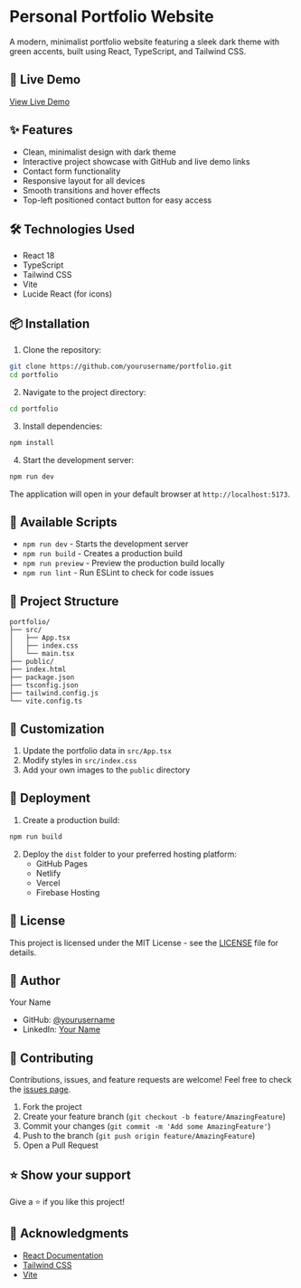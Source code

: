 # Personal Portfolio Website

A modern, minimalist portfolio website featuring a sleek dark theme with green accents, built using React, TypeScript, and Tailwind CSS.

## 🚀 Live Demo

[View Live Demo](your-deployed-url-here)

## ✨ Features

- Clean, minimalist design with dark theme
- Interactive project showcase with GitHub and live demo links
- Contact form functionality
- Responsive layout for all devices
- Smooth transitions and hover effects
- Top-left positioned contact button for easy access

## 🛠️ Technologies Used

- React 18
- TypeScript
- Tailwind CSS
- Vite
- Lucide React (for icons)

## 📦 Installation

1. Clone the repository:

```bash
git clone https://github.com/yourusername/portfolio.git
cd portfolio
```

2. Navigate to the project directory:

```bash
cd portfolio
```

3. Install dependencies:

```bash
npm install
```

4. Start the development server:

```bash
npm run dev
```

The application will open in your default browser at `http://localhost:5173`.

## 🔧 Available Scripts

- `npm run dev` - Starts the development server
- `npm run build` - Creates a production build
- `npm run preview` - Preview the production build locally
- `npm run lint` - Run ESLint to check for code issues

## 📁 Project Structure

```
portfolio/
├── src/
│   ├── App.tsx
│   ├── index.css
│   └── main.tsx
├── public/
├── index.html
├── package.json
├── tsconfig.json
├── tailwind.config.js
└── vite.config.ts
```

## 🎨 Customization

1. Update the portfolio data in `src/App.tsx`
2. Modify styles in `src/index.css`
3. Add your own images to the `public` directory

## 🚀 Deployment

1. Create a production build:
```bash
npm run build
```

2. Deploy the `dist` folder to your preferred hosting platform:
   - GitHub Pages
   - Netlify
   - Vercel
   - Firebase Hosting

## 📝 License

This project is licensed under the MIT License - see the [LICENSE](LICENSE) file for details.

## 👤 Author

Your Name
- GitHub: [@yourusername](https://github.com/yourusername)
- LinkedIn: [Your Name](https://linkedin.com/in/yourprofile)

## 🤝 Contributing

Contributions, issues, and feature requests are welcome! Feel free to check the [issues page](https://github.com/yourusername/portfolio/issues).

1. Fork the project
2. Create your feature branch (`git checkout -b feature/AmazingFeature`)
3. Commit your changes (`git commit -m 'Add some AmazingFeature'`)
4. Push to the branch (`git push origin feature/AmazingFeature`)
5. Open a Pull Request

## ⭐️ Show your support

Give a ⭐️ if you like this project!

## 📝 Acknowledgments

- [React Documentation](https://react.dev)
- [Tailwind CSS](https://tailwindcss.com)
- [Vite](https://vitejs.dev)

